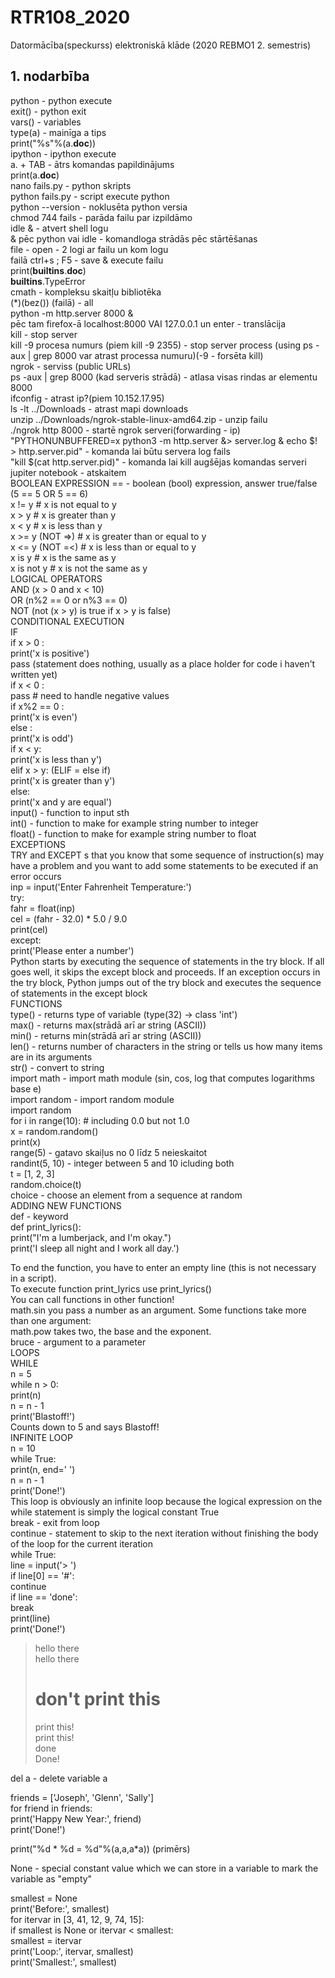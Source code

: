 # RTR108_2020
Datormācība(speckurss) elektroniskā klāde (2020 REBMO1 2. semestris)

## 1. nodarbība
python - python execute  
exit() - python exit  
vars() - variables  
type(a) - mainīga a tips  
print("%s"%(a.__doc__))    
ipython - ipython execute  
a. + TAB - ātrs komandas papildinājums  
print(a.__doc__)    
nano fails.py - python skripts  
python fails.py - script execute python  
python --version - noklusēta python versia  
chmod 744 fails - parāda failu par izpildāmo  
idle & - atvert shell logu  
& pēc python vai idle - komandloga strādās pēc stārtēšanas  
file - open - 2 logi ar failu un kom logu  
failā ctrl+s ; F5 - save & execute failu  
print(__builtins__.__doc__)    
__builtins__.TypeError    
cmath - kompleksu skaitļu bibliotēka  
(*)(bez()) (failā) - all  
python -m http.server 8000 &  
pēc tam firefox-ā localhost:8000 VAI 127.0.0.1 un enter - translācija  
kill - stop server  
kill -9 procesa numurs (piem kill -9 2355) - stop server process (using ps -aux | grep 8000 var atrast processa numuru)(-9 - forsēta kill)  
ngrok - serviss (public URLs)  
ps -aux | grep 8000 (kad serveris strādā) - atlasa visas rindas ar elementu 8000  
ifconfig - atrast ip?(piem 10.152.17.95)  
ls -lt ../Downloads - atrast mapi downloads  
unzip ../Downloads/ngrok-stable-linux-amd64.zip - unzip failu  
./ngrok http 8000 - startē ngrok serveri(forwarding - ip)  
"PYTHONUNBUFFERED=x python3 -m http.server &> server.log & echo $! > http.server.pid" - komanda lai būtu servera log fails  
"kill $(cat http.server.pid)" - komanda lai kill augšējas komandas serveri  
jupiter notebook - atskaitem  
BOOLEAN EXPRESSION
== - boolean (bool) expression, answer true/false (5 == 5 OR 5 == 6)  
x != y               # x is not equal to y  
x > y                # x is greater than y  
x < y                # x is less than y  
x >= y  (NOT =>)             # x is greater than or equal to y  
x <= y (NOT =<)              # x is less than or equal to y  
x is y               # x is the same as y  
x is not y           # x is not the same as y  
LOGICAL OPERATORS  
AND (x > 0 and x < 10)  
OR (n%2 == 0 or n%3 == 0)  
NOT (not (x > y) is true if x > y is false)  
CONDITIONAL EXECUTION  
IF    
if x > 0 :  
   print('x is positive')  
pass (statement does nothing, usually as a place holder for code i haven't written yet)  
if x < 0 :  
   pass    # need to handle negative values  
if x%2 == 0 :  
   print('x is even')  
else :  
   print('x is odd')  
if x < y:  
    print('x is less than y')  
elif x > y:  (ELIF = else if)  
    print('x is greater than y')  
else:  
    print('x and y are equal')  
input() - function to input sth  
int() - function to make for example string number to integer  
float() - function to make for example string number to float  
EXCEPTIONS  
TRY and EXCEPT s that you know that some sequence of instruction(s) may have a problem and you want to add some statements to be executed if an error occurs  
inp = input('Enter Fahrenheit Temperature:')  
try:  
    fahr = float(inp)  
    cel = (fahr - 32.0) * 5.0 / 9.0  
    print(cel)  
except:  
    print('Please enter a number')  
Python starts by executing the sequence of statements in the try block. If all goes well, it skips the except block and proceeds. If an exception occurs in the try block, Python jumps out of the try block and executes the sequence of statements in the except block  
FUNCTIONS  
type() - returns type of variable (type(32) -> class 'int')  
max() - returns max(strādā arī ar string (ASCII))  
min() - returns min(strādā arī ar string (ASCII))  
len() - returns number of characters in the string or tells us how many items are in its arguments  
str() - convert to string  
import math - import math module (sin, cos, log that computes logarithms base e)  
import random - import random module  
import random  
for i in range(10):  # including 0.0 but not 1.0  
    x = random.random()  
    print(x)  
range(5) - gatavo skaiļus no 0 līdz 5 neieskaitot  
randint(5, 10) - integer between 5 and 10 icluding both  
t = [1, 2, 3]  
random.choice(t)  
choice - choose an element from a sequence at random  
ADDING NEW FUNCTIONS  
def - keyword  
def print_lyrics():  
    print("I'm a lumberjack, and I'm okay.")  
    print('I sleep all night and I work all day.')  
  
To end the function, you have to enter an empty line (this is not necessary in a script).  
To execute function print_lyrics use print_lyrics()  
You can call functions in other function!  
math.sin you pass a number as an argument. Some functions take more than one argument:  
math.pow takes two, the base and the exponent.  
bruce - argument to a parameter  
LOOPS  
WHILE  
n = 5  
while n > 0:  
   print(n)  
   n = n - 1    
print('Blastoff!')  
Counts down to 5 and says Blastoff!  
INFINITE LOOP  
n = 10  
while True:  
    print(n, end=' ')  
    n = n - 1  
print('Done!')  
This loop is obviously an infinite loop because the logical expression on the while statement is simply the logical constant True  
break - exit from loop  
continue - statement to skip to the next iteration without finishing the body of the loop for the current iteration  
while True:  
    line = input('> ')  
    if line[0] == '#':  
        continue  
    if line == 'done':  
        break  
    print(line)  
print('Done!')  
  
> hello there  
hello there  
> # don't print this  
> print this!  
print this!  
> done  
Done!  
  
del a - delete variable a  
  
friends = ['Joseph', 'Glenn', 'Sally']  
for friend in friends:  
    print('Happy New Year:', friend)  
print('Done!')  
  
print("%d * %d = %d"%(a,a,a*a)) (primērs)  
  
None - special constant value which we can store in a variable to mark the variable as "empty"  
  
smallest = None  
print('Before:', smallest)  
for itervar in [3, 41, 12, 9, 74, 15]:  
    if smallest is None or itervar < smallest:  
        smallest = itervar  
    print('Loop:', itervar, smallest)  
print('Smallest:', smallest)  
